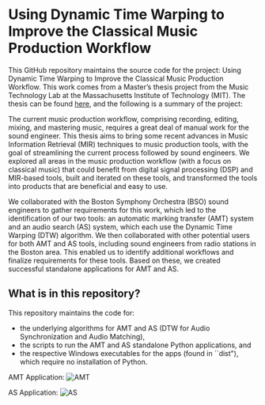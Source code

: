 # Using Dynamic Time Warping to Improve the Classical Music Production Workflow

This GitHub repository maintains the source code for the project: Using Dynamic Time Warping to Improve the Classical Music Production Workflow. This work comes from a Master’s thesis project from the Music Technology Lab at the Massachusetts Institute of Technology (MIT). The thesis can be found [here](http://musictech.mit.edu/sites/default/files/documents/pramanick_meng.pdf), and the following is a summary of the project:

The current music production workflow, comprising recording, editing, mixing, and mastering music, requires a great deal of manual work for the sound engineer. This thesis aims to bring some recent advances in Music Information Retrieval (MIR) techniques to music production tools, with the goal of streamlining the current process followed by sound engineers. We explored all areas in the music production workflow (with a focus on classical music) that could benefit from digital signal processing (DSP) and MIR-based tools, built and iterated on these tools, and transformed the tools into products that are beneficial and easy to use.

We collaborated with the Boston Symphony Orchestra (BSO) sound engineers to gather requirements for this work, which led to the identification of our two tools: an automatic marking transfer (AMT) system and an audio search (AS) system, which each use the Dynamic Time Warping (DTW) algorithm. We then collaborated with other potential users for both AMT and AS tools, including sound engineers from radio stations in the Boston area. This enabled us to identify additional workflows and finalize requirements for these tools. Based on these, we created successful standalone applications for AMT and AS.

## What is in this repository?

This repository maintains the code for:
* the underlying algorithms for AMT and AS (DTW for Audio Synchronization and Audio Matching),
* the scripts to run the AMT and AS standalone Python applications, and
* the respective Windows executables for the apps (found in ``dist"), which require no installation of Python.

AMT Application: 
![AMT](https://drive.google.com/file/d/1LGwOj3rNnUaLPtsDLCqi1u5KaePmYVZT/view?usp=sharing "AMT")

AS Application: 
![AS](https://drive.google.com/file/d/1yal8LxXWKOdIY1AEfnNigYZst7fSHR1z/view?usp=sharing "AS")

